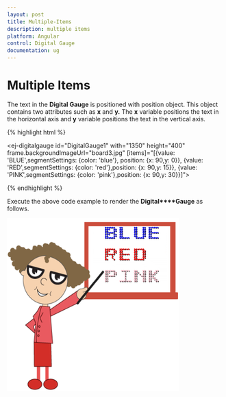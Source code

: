 ```yaml
---
layout: post
title: Multiple-Items
description: multiple items 
platform: Angular
control: Digital Gauge
documentation: ug
---
```


# Multiple Items 

The text in the **Digital Gauge** is positioned with position object. This object contains two attributes such as **x** and **y.** The **x** variable positions the text in the horizontal axis and **y** variable positions the text in the vertical axis.

{% highlight html %}

<ej-digitalgauge id="DigitalGauge1" with="1350" height="400" frame.backgroundImageUrl="board3.jpg"
              [items]="[{value: 'BLUE',segmentSettings: {color: 'blue'}, position: {x: 90,y: 0}},
              {value: 'RED',segmentSettings: {color: 'red'},position: {x: 90,y: 15}},
              {value: 'PINK',segmentSettings: {color: 'pink'},position: {x: 90,y: 30}}]">
</ej-digitalgauge>

{% endhighlight %}

Execute the above code example to render the **Digital****Gauge** as follows.

![](Multiple-Items_images/Multiple-Items_img1.png)

